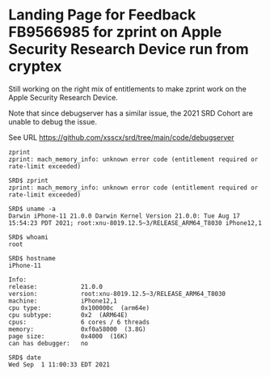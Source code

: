 # Landing Page for Feedback FB9566985 for zprint on Apple Security Research Device run from cryptex

Still working on the right mix of entitlements to make zprint work on the Apple Security Research Device. 

Note that since debugserver has a similar issue, the 2021 SRD Cohort are unable to debug the issue.

See URL https://github.com/xsscx/srd/tree/main/code/debugserver

```
zprint
zprint: mach_memory_info: unknown error code (entitlement required or rate-limit exceeded)
```
```
SRD$ zprint
zprint: mach_memory_info: unknown error code (entitlement required or rate-limit exceeded)

SRD$ uname -a
Darwin iPhone-11 21.0.0 Darwin Kernel Version 21.0.0: Tue Aug 17 15:54:23 PDT 2021; root:xnu-8019.12.5~3/RELEASE_ARM64_T8030 iPhone12,1

SRD$ whoami
root

SRD$ hostname
iPhone-11

Info:
release:            21.0.0
version:            root:xnu-8019.12.5~3/RELEASE_ARM64_T8030
machine:            iPhone12,1
cpu type:           0x100000c  (arm64e)
cpu subtype:        0x2  (ARM64E)
cpus:               6 cores / 6 threads
memory:             0xf0a58000  (3.8G)
page size:          0x4000  (16K)
can has debugger:   no

SRD$ date
Wed Sep  1 11:00:33 EDT 2021

```
